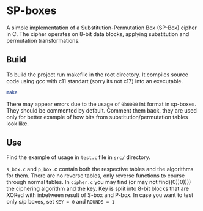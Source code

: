# SP-boxes
A simple implementation of a Substitution-Permutation Box (SP-Box) cipher in C. The cipher operates on 8-bit data blocks, applying substitution and permutation transformations.

## Build
To build the project run makefile in the root directory. It compiles source code using gcc with c11 standart (sorry its not c17) into an executable.
```bash
make
```
There may appear errors due to the usage of `0b0000` int format in sp-boxes. They should be commented by default. Comment them back, they are used only for better example of how bits from substitution/permutation tables look like.

## Use
Find the example of usage in `test.c` file in `src/` directory.

`s_box.c` and `p_box.`c contain both the respective tables and the algorithms for them. There are no reverse tables, only reverse functions to course through normal tables. In `cipher.c` you may find (or may not find))0))0)))) the ciphering algorithm and the key. Key is split into 8-bit blocks that are XORed with inbetween result of S-box and P-box.
In case you want to test only s/p boxes, set `KEY = 0` and `ROUNDS = 1`
